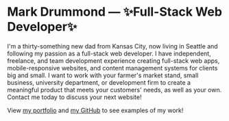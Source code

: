 # Mark Drummond — ✨Full-Stack Web Developer✨

I'm a thirty-something new dad from Kansas City, now living in Seattle and following my passion as a full-stack web developer. I have independent, freelance, and team development experience creating full-stack web apps, mobile-responsive websites, and content management systems for clients big and small. I want to work with your farmer's market stand, small business, university department, or development firm to create a meaningful product that meets your customers' needs, as well as your own. Contact me today to discuss your next website!

View [my portfolio](http://www.markdrummond.me) and [my GitHub](http://github.com/mjamesd) to see examples of my work!